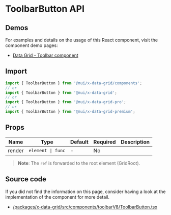 # ToolbarButton API

## Demos

For examples and details on the usage of this React component, visit the component demo pages:

- [Data Grid - Toolbar component](/x/react-data-grid/components/toolbar)

## Import

```jsx
import { ToolbarButton } from '@mui/x-data-grid/components';
// or
import { ToolbarButton } from '@mui/x-data-grid';
// or
import { ToolbarButton } from '@mui/x-data-grid-pro';
// or
import { ToolbarButton } from '@mui/x-data-grid-premium';
```

## Props

| Name | Type | Default | Required | Description |
|------|------|---------|----------|-------------|
| render | `element \| func` | - | No |  |

> **Note**: The `ref` is forwarded to the root element (GridRoot).

## Source code

If you did not find the information on this page, consider having a look at the implementation of the component for more detail.

- [/packages/x-data-grid/src/components/toolbarV8/ToolbarButton.tsx](https://github.com/mui/material-ui/tree/HEAD/packages/x-data-grid/src/components/toolbarV8/ToolbarButton.tsx)